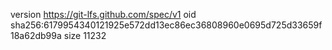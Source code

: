 version https://git-lfs.github.com/spec/v1
oid sha256:6179954340121925e572dd13ec86ec36808960e0695d725d33659f18a62db99a
size 11232
